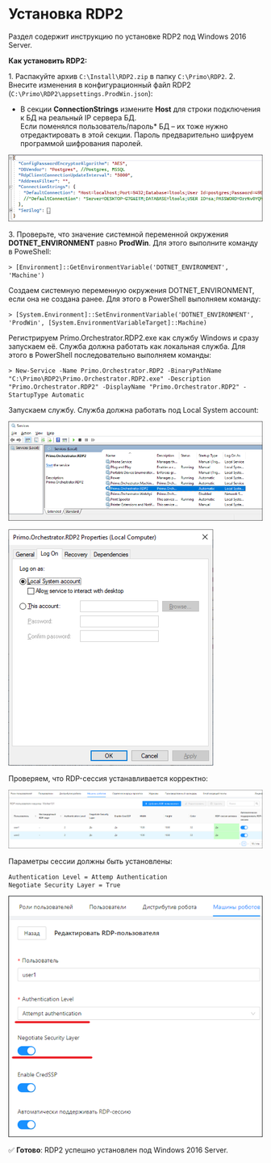 # Установка RDP2
Раздел содержит инструкцию по установке RDP2 под Windows 2016 Server. 

**Как установить RDP2:**

1\. Распакуйте архив `C:\Install\RDP2.zip` в папку `C:\Primo\RDP2`.
2\. Внесите изменения в конфигурационный файл RDP2 (`C:\Primo\RDP2\appsettings.ProdWin.json`):
* В секции **ConnectionStrings** измените **Host** для строки подключения к БД на реальный IP сервера БД.\
  Если поменялся пользователь/пароль* БД – их тоже нужно отредактировать в этой секции. Пароль предварительно шифруем программой шифрования паролей.

![](<../../../.gitbook/assets/install-rdp2-1.png>)

3\. Проверьте, что значение системной переменной окружения **DOTNET_ENVIRONMENT** равно **ProdWin**. Для этого выполните команду в PoweShell:
```
> [Environment]::GetEnvironmentVariable('DOTNET_ENVIRONMENT', 'Machine')
```
Создаем системную переменную окружения DOTNET_ENVIRONMENT, если она не создана ранее. Для этого в PowerShell выполняем команду:
```
> [System.Environment]::SetEnvironmentVariable('DOTNET_ENVIRONMENT', 'ProdWin', [System.EnvironmentVariableTarget]::Machine)
```
Регистрируем Primo.Orchestrator.RDP2.exe как службу Windows и сразу запускаем её. Служба должна работать как локальная служба. Для этого в PowerShell последовательно выполняем команды:
```
> New-Service -Name Primo.Orchestrator.RDP2 -BinaryPathName "C:\Primo\RDP2\Primo.Orchestrator.RDP2.exe" -Description "Primo.Orchestrator.RDP2" -DisplayName "Primo.Orchestrator.RDP2" -StartupType Automatic 
```
Запускаем службу. Служба должна работать под Local System account:

![](<../../../.gitbook/assets/install-rdp2-2.png>)

![](<../../../.gitbook/assets/install-rdp2-3.png>)

Проверяем, что RDP-сессия устанавливается корректно:

![](<../../../.gitbook/assets/install-rdp2-4.png>)

Параметры сессии должны быть установлены:
```
Authentication Level = Attemp Authentication
Negotiate Security Layer = True
```

![](<../../../.gitbook/assets/install-rdp2-5.png>)

:white_check_mark: **Готово**: RDP2 успешно установлен под Windows 2016 Server.



